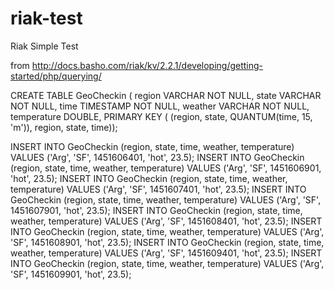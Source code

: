 # riak-test
Riak Simple Test

from http://docs.basho.com/riak/kv/2.2.1/developing/getting-started/php/querying/

CREATE TABLE GeoCheckin ( region VARCHAR NOT NULL, state VARCHAR   NOT NULL, time TIMESTAMP NOT NULL, weather VARCHAR NOT NULL, temperature  DOUBLE, PRIMARY KEY ( (region, state, QUANTUM(time, 15, 'm')), region, state, time));

INSERT INTO GeoCheckin (region, state, time, weather, temperature) VALUES ('Arg', 'SF', 1451606401, 'hot', 23.5);
INSERT INTO GeoCheckin (region, state, time, weather, temperature) VALUES ('Arg', 'SF', 1451606901, 'hot', 23.5);
INSERT INTO GeoCheckin (region, state, time, weather, temperature) VALUES ('Arg', 'SF', 1451607401, 'hot', 23.5);
INSERT INTO GeoCheckin (region, state, time, weather, temperature) VALUES ('Arg', 'SF', 1451607901, 'hot', 23.5);
INSERT INTO GeoCheckin (region, state, time, weather, temperature) VALUES ('Arg', 'SF', 1451608401, 'hot', 23.5);
INSERT INTO GeoCheckin (region, state, time, weather, temperature) VALUES ('Arg', 'SF', 1451608901, 'hot', 23.5);
INSERT INTO GeoCheckin (region, state, time, weather, temperature) VALUES ('Arg', 'SF', 1451609401, 'hot', 23.5);
INSERT INTO GeoCheckin (region, state, time, weather, temperature) VALUES ('Arg', 'SF', 1451609901, 'hot', 23.5);
